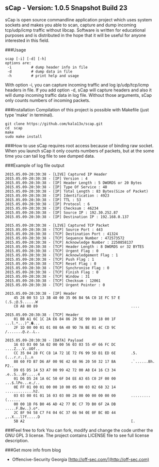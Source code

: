 sCap - Version: 1.0.5 Snapshot Build 23
----

sCap is open source commandline application project which uses system sockets and makes you able to scan, capture and dump incoming tcp/udp/icmp traffic without libcap. Software is written for educational purposes and is distributed in the hope that it will be useful for anyone interested in this field.

###Usage
```
scap [-i] [-d] [-h]
options are:
 -i         # dump header info in file
 -d         # dump data in file
 -h         # print help and usage
```

With option -i, you can capture incoming traffic and log ip/udp/tcp/icmp headers in file. If you add option -d, sCap will capture headers and also it will dump incoming traffic data in log file. Without those arguments, sCap only counts numbers of incoming packets.

###Installation
Compilation of this project is possible with Makefile (just type 'make' in terminal).
```
git clone https://github.com/kala13x/scap.git
cd  scap
make
sudo make install
```
###How to use
sCap requires root access because of binding raw socket. When you launch sCap it only counts numbers of packets, but at the some time you can tail log file to see dumped data. 

###Example of log file output
```
2015.05.09-20:30:38 - [LIVE] Captured IP Header
2015.05.09-20:30:38 - [IP] Version : 4
2015.05.09-20:30:38 - [IP] Header Length : 5 DWORDS or 20 Bytes
2015.05.09-20:30:38 - [IP] Type Of Service : 40
2015.05.09-20:30:38 - [IP] Total Length : 83 Bytes(Size of Packet)
2015.05.09-20:30:38 - [IP] Identification : 4923
2015.05.09-20:30:38 - [IP] TTL : 53
2015.05.09-20:30:38 - [IP] Protocol : 6
2015.05.09-20:30:38 - [IP] Checksum : 46234
2015.05.09-20:30:38 - [IP] Source IP : 192.30.252.87
2015.05.09-20:30:38 - [IP] Destination IP : 192.168.0.137

2015.05.09-20:30:38 - [LIVE] Captured TCP Packet
2015.05.09-20:30:38 - [TCP] Source Port : 443
2015.05.09-20:30:38 - [TCP] Destination Port : 41324
2015.05.09-20:30:38 - [TCP] Sequence Number : 472573572
2015.05.09-20:30:38 - [TCP] Acknowledge Number : 2250858137
2015.05.09-20:30:38 - [TCP] Header Length : 8 DWORDS or 32 BYTES
2015.05.09-20:30:38 - [TCP] Urgent Flag : 0
2015.05.09-20:30:38 - [TCP] Acknowledgement Flag : 1
2015.05.09-20:30:38 - [TCP] Push Flag : 1
2015.05.09-20:30:38 - [TCP] Reset Flag : 0
2015.05.09-20:30:38 - [TCP] Synchronise Flag : 0
2015.05.09-20:30:38 - [TCP] Finish Flag : 0
2015.05.09-20:30:38 - [TCP] Window : 31
2015.05.09-20:30:38 - [TCP] Checksum : 12061
2015.05.09-20:30:38 - [TCP] Urgent Pointer : 0

2015.05.09-20:30:38 - [IP] Header
    45 28 00 53 13 3B 40 00 35 06 B4 9A C0 1E FC 57 E     (.S.;@.5......W
    C0 A8 00 89                                           ....
    
2015.05.09-20:30:38 - [TCP] Header
    01 BB A1 6C 1C 2A E6 84 86 29 5E 99 80 18 00 1F       ...l.*...)^.�...
    2F 1D 00 00 01 01 08 0A 40 9D 7A BE 01 4C CD 9C       /.......@.z..L..

2015.05.09-20:30:38 - [DATA] Payload
    16 03 03 00 5A 02 00 00 56 03 03 55 4F 66 FC DC       ....Z...V..UOf..
    CC 35 04 28 FC C8 1A 72 1E 72 F6 99 5D B1 ED 6E       .5.(...r.r..]..n
    88 60 FD B7 D6 AF 00 9E 42 68 96 20 50 32 17 BA       .`......Bh. P2..
    D9 65 D5 14 53 A7 00 99 42 72 00 A8 E4 16 C3 34       .e..S...Br.....4
    01 D6 D5 24 1A 6C 50 6F D4 EE A3 65 C0 2F 00 00       ...$.lPo...e./..
    0E FF 01 00 01 00 00 10 00 05 00 03 02 68 32 14       .............h2.
    03 03 00 01 01 16 03 03 00 28 00 00 00 00 00 00       .........(......
    00 00 1B F6 B0 46 AD 42 77 BC C7 7D B0 6F 2A DB       .....F.Bw..}.o*.
    2C 8F 94 58 C7 F4 04 6C 37 66 94 0E 0F BC 0D 44       ,..X...l7f.....D
    5B A2                                                 [.
```

###Feel free to fork
You can fork, modify and change the code unther the GNU GPL 3 license. The project contains LICENSE file to see full license description.

###Get more info from blog
- Offencive-Security Georgia [http://off-sec.com/](http://off-sec.com)
